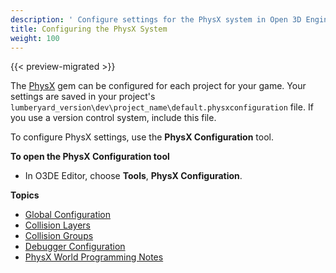 ```yaml
---
description: ' Configure settings for the PhysX system in Open 3D Engine. '
title: Configuring the PhysX System
weight: 100
---
```


{{< preview-migrated >}}

The [PhysX](/docs/user-guide/features/gems/physx.md) gem can be configured for each project for your game\. Your settings are saved in your project's `lumberyard_version\dev\project_name\default.physxconfiguration` file\. If you use a version control system, include this file\.

To configure PhysX settings, use the **PhysX Configuration** tool\.

**To open the PhysX Configuration tool**
+ In O3DE Editor, choose **Tools**, **PhysX Configuration**\.

**Topics**
+ [Global Configuration](/docs/user-guide/features/interactivity/physics/nvidia-physx/configuration-global.md)
+ [Collision Layers](/docs/user-guide/features/interactivity/physics/nvidia-physx/configuration-collision-layers.md)
+ [Collision Groups](/docs/user-guide/features/interactivity/physics/nvidia-physx/configuration-collision-groups.md)
+ [Debugger Configuration](/docs/user-guide/features/interactivity/physics/nvidia-physx/configuration-debugger.md)
+ [PhysX World Programming Notes](/docs/user-guide/features/interactivity/physics/nvidia-physx/configuration-physx-world-programming-notes.md)
